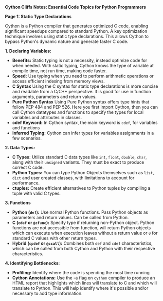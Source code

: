 **Cython Cliffs Notes: Essential Code Topics for Python Programmers**

**Page 1: Static Type Declarations**

Cython is a Python compiler that generates optimized C code, enabling significant speedups compared to standard Python. A key optimization technique involves using static type declarations. This allows Cython to bypass Python's dynamic nature and generate faster C code.

**1. Declaring Variables:**

*   **Benefits:** Static typing is not a necessity, instead optimize code for when needed. With static typing, Cython knows the type of variable at compile time, not run time, making code faster. 
*   **Speed:** Use typing when you need to perform arithmetic operations or access efficient indexing from memory views.
*   **C Syntax** Using the C syntax for static type declarations is more concise and readable from a C/C++ perspective. It is good for use in function arguments, parameters and return values.
*   **Pure Python Syntax** Using Pure Python syntax offers type hints that follow PEP 484 and PEP 526. Here you first import Cython, then you can call Cython datatypes and functions to specify the types for local variables and attributes in classes.
*   **cdef Keyword:** In Cython syntax, the main keyword is `cdef`, for variables and functions
*   **Inferred Typing:** Cython can infer types for variables assignments in a few scenarios.

**2. Data Types:**

*   **C Types:** Utilize standard C data types like `int`, `float`, `double`, `char`, along with their `unsigned` variants. They must be exact to produce correct C code.
*   **Python Types:** You can type Python Objects themselves such as `list`, `dict` and user created classes, with limitations to account for performance.
*   **ctuples:** Create efficient alternatives to Python tuples by compiling a tuple with valid C types.

**3. Functions**

*   **Python (`def`):** Use normal Python functions. Pass Python objects as parameters and return values. Can be called from Python.
*   **C (`cdef` or `@cfunc`):**  Specify type if returning non-Python object. Python functions are not accessible from function, will return Python objects which can execute when execution leaves without a return value or `0` for standard C values with other return types.
*   **Hybrid (`cpdef` or `@ccall`):** Combines both `def` and `cdef` characteristics, which can be called from both Cython and Python with their respective characteristics.

**4. Identifying Bottlenecks:**

*   **Profiling:** Identify where the code is spending the most time running
*   **Cython Annotations:** Use the -a flag on `cython` compiler to produce an HTML report that highlights which lines will translate to C and which will translate to Python. This will help identify where it's possible and/or necessary to add type information.
